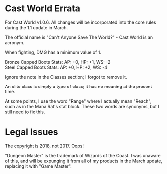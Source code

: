 # Cast World Errata

<div class="ui raised segment">

For Cast World v1.0.6. All changes will be incorporated into the core rules during the 1.1 update in March.

The official name is "Can't Anyone Save The World?" - Cast World is an acronym.

When fighting, DMG has a minimum value of 1.

Bronze Capped Boots Stats: AP: +0, HP: +1, WS: -2  
Steel Capped Boots Stats: AP: +0, HP: +2, WS: -4  

Ignore the note in the Classes section; I forgot to remove it.

An elite class is simply a type of class; it has no meaning at the present time.

At some points, I use the word "Range" where I actually mean "Reach", such as in the Mana Rat's stat block. These two words are synonyms, but I still need to fix this.

</div>

# Legal Issues

<div class="ui raised segment">

The copyright is 2018, not 2017. Oops!

"Dungeon Master" is the trademark of Wizards of the Coast. I was unaware of this, and will be expunging it from all of my products in the March update, replacing it with "Game Master".

</div>

